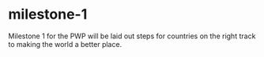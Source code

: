 # milestone-1
Milestone 1 for the PWP will be laid out steps for countries on the right track to making the world a better place. 
